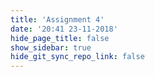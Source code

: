 ```yaml
---
title: 'Assignment 4'
date: '20:41 23-11-2018'
hide_page_title: false
show_sidebar: true
hide_git_sync_repo_link: false
---
```


